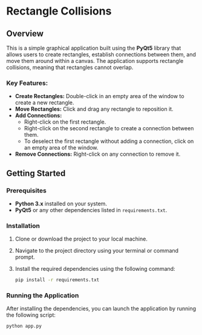 # Rectangle Collisions

## Overview

This is a simple graphical application built using the **PyQt5** library that allows users to create rectangles, establish connections between them, and move them around within a canvas. The application supports rectangle collisions, meaning that rectangles cannot overlap.

### Key Features:

- **Create Rectangles:** Double-click in an empty area of the window to create a new rectangle.
- **Move Rectangles:** Click and drag any rectangle to reposition it.
- **Add Connections:**
  - Right-click on the first rectangle.
  - Right-click on the second rectangle to create a connection between them.
  - To deselect the first rectangle without adding a connection, click on an empty area of the window.
- **Remove Connections:** Right-click on any connection to remove it.

## Getting Started

### Prerequisites

- **Python 3.x** installed on your system.
- **PyQt5** or any other dependencies listed in `requirements.txt`.

### Installation

1. Clone or download the project to your local machine.
2. Navigate to the project directory using your terminal or command prompt.
3. Install the required dependencies using the following command:

   ```bash
   pip install -r requirements.txt
   ```

### Running the Application

After installing the dependencies, you can launch the application by running the following script:

```bash
python app.py
```
